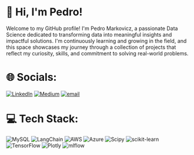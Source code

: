 # 👋 Hi, I'm Pedro!
Welcome to my GitHub profile! I'm Pedro Markovicz, a passionate Data Science dedicated to transforming data into meaningful insights and impactful solutions. I'm continuously learning and growing in the field, and this space showcases my journey through a collection of projects that reflect my curiosity, skills, and commitment to solving real-world problems.


# 🌐 Socials:
[![LinkedIn](https://img.shields.io/badge/LinkedIn-%230077B5.svg?logo=linkedin&logoColor=white)](https://www.linkedin.com/in/pedro-markovicz/) [![Medium](https://img.shields.io/badge/Medium-12100E?logo=medium&logoColor=white)](https://medium.com/@PedroMarkovicz) [![email](https://img.shields.io/badge/Email-D14836?logo=gmail&logoColor=white)](mailto:pedro.henrique.markovicz@gmail.com) 

# 💻 Tech Stack:
![MySQL](https://img.shields.io/badge/mysql-4479A1.svg?style=plastic&logo=mysql&logoColor=white) 
![LangChain](https://img.shields.io/badge/LangChain-%23000000.svg?style=plastic&logo=python&logoColor=white)
![AWS](https://img.shields.io/badge/AWS-%23FF9900.svg?style=plastic&logo=amazon-aws&logoColor=white) 
![Azure](https://img.shields.io/badge/azure-%230072C6.svg?style=plastic&logo=microsoftazure&logoColor=white) 
![Scipy](https://img.shields.io/badge/SciPy-%230C55A5.svg?style=plastic&logo=scipy&logoColor=%white) 
![scikit-learn](https://img.shields.io/badge/scikit--learn-%23F7931E.svg?style=plastic&logo=scikit-learn&logoColor=white) 
![TensorFlow](https://img.shields.io/badge/TensorFlow-%23FF6F00.svg?style=plastic&logo=TensorFlow&logoColor=white) 
![Plotly](https://img.shields.io/badge/Plotly-%233F4F75.svg?style=plastic&logo=plotly&logoColor=white) 
![mlflow](https://img.shields.io/badge/mlflow-%23d9ead3.svg?style=plastic&logo=numpy&logoColor=blue) 
